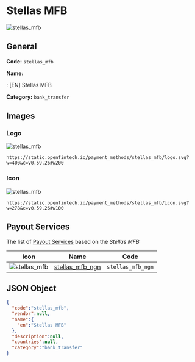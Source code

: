 
# Stellas MFB 
![stellas_mfb](https://static.openfintech.io/payment_methods/stellas_mfb/logo.svg?w=400&c=v0.59.26#w200)  

## General 
**Code:** `stellas_mfb` 
 
**Name:** 
 
:	[EN] Stellas MFB 
 
**Category:** `bank_transfer` 
 

## Images 

### Logo 
![stellas_mfb](https://static.openfintech.io/payment_methods/stellas_mfb/logo.svg?w=400&c=v0.59.26#w200)  

```
https://static.openfintech.io/payment_methods/stellas_mfb/logo.svg?w=400&c=v0.59.26#w200
```  

### Icon 
![stellas_mfb](https://static.openfintech.io/payment_methods/stellas_mfb/icon.svg?w=278&c=v0.59.26#w100)  

```
https://static.openfintech.io/payment_methods/stellas_mfb/icon.svg?w=278&c=v0.59.26#w100
```  

## Payout Services 
 
The list of [Payout Services](/payout-services/) based on the _Stellas MFB_ 

|Icon|Name|Code| 
|:---:|:---:|:---:| 
|![stellas_mfb](https://static.openfintech.io/payout_methods/stellas_mfb/icon.svg?w=278&c=v0.59.26#w40) |[stellas_mfb_ngn](/payout-services/stellas_mfb_ngn/)|`stellas_mfb_ngn`| 
 

## JSON Object 

```json
{
  "code":"stellas_mfb",
  "vendor":null,
  "name":{
    "en":"Stellas MFB"
  },
  "description":null,
  "countries":null,
  "category":"bank_transfer"
}
```  
